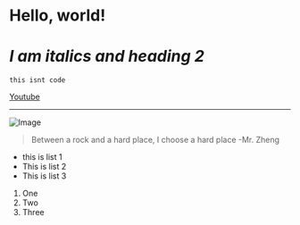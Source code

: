 # **Hello, world!**

# *I am italics and heading 2*

```
this isnt code
```

[Youtube](https://youtube.com)

---

![Image](https://media.discordapp.net/attachments/1155387332778786887/1224834795092312255/IMG_1408.jpg?ex=661eef4b&is=660c7a4b&hm=107337fbc593fd123f054cebabe84c53a5df1c3b8dd3816ea0e217d3e430cb8a&=&format=webp&width=596&height=794)

> Between a rock and a hard place, I choose a hard place
-Mr. Zheng

* this is list 1
* This is list 2
* This is list 3

1. One
2. Two
3. Three
